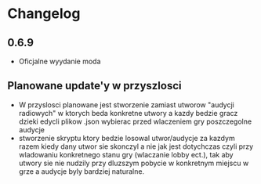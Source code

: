 # Changelog

## 0.6.9
- Oficjalne wyydanie moda

## Planowane update'y w przyszlosci

- W przyslosci planowane jest stworzenie zamiast utworow "audycji radiowych" w ktorych beda konkretne utwory a kazdy bedzie gracz dzieki edycli plikow .json wybierac przed wlaczeniem gry poszczegolne audycje
- stworzenie skryptu ktory bedzie losowal utwor/audycje za kazdym razem kiedy dany utwor sie skonczyl a nie jak jest dotychczas czyli przy wladowaniu konkretnego stanu gry (wlaczanie lobby ect.), tak aby utwory sie nie nudzily przy dluzszym pobycie w konkretnym miejscu w grze a audycje byly bardziej naturalne.